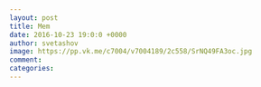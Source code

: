 ```yaml
--- 
layout: post 
title: Mem 
date: 2016-10-23 19:0:0 +0000 
author: svetashov 
image: https://pp.vk.me/c7004/v7004189/2c558/SrNQ49FA3oc.jpg
comment: 
categories: 
---
```

